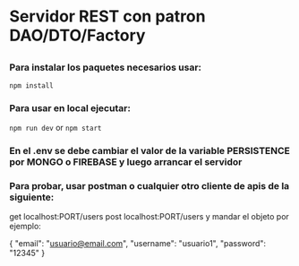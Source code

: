# Servidor REST con patron DAO/DTO/Factory

##  

### Para instalar los paquetes necesarios usar:

``` npm install ```

### Para usar en local ejecutar:

``` npm run dev ``` or ``` npm start ```
### En el .env se debe cambiar el valor de la variable PERSISTENCE por MONGO o FIREBASE y luego arrancar el servidor

### Para probar, usar postman o cualquier otro cliente de apis de la siguiente:

get localhost:PORT/users
post localhost:PORT/users y mandar el objeto por ejemplo:

{
    "email": "usuario@email.com",
    "username": "usuario1",
    "password": "12345"
}
